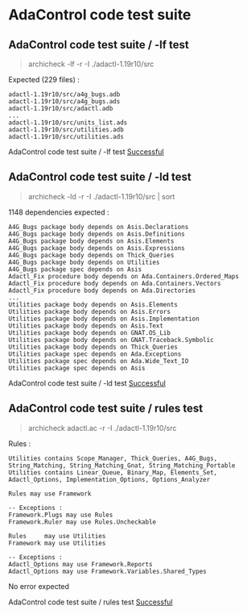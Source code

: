 
# AdaControl code test suite



##  AdaControl code test suite / -lf test

  > archicheck -lf -r -I ./adactl-1.19r10/src

  Expected (229 files) :

```
adactl-1.19r10/src/a4g_bugs.adb
adactl-1.19r10/src/a4g_bugs.ads
adactl-1.19r10/src/adactl.adb
...
adactl-1.19r10/src/units_list.ads
adactl-1.19r10/src/utilities.adb
adactl-1.19r10/src/utilities.ads
```


AdaControl code test suite / -lf test [Successful](tests_status.md#successful)

##  AdaControl code test suite / -ld test

  > archicheck -ld -r -I ./adactl-1.19r10/src | sort

  1148 dependencies expected :

```
A4G_Bugs package body depends on Asis.Declarations
A4G_Bugs package body depends on Asis.Definitions
A4G_Bugs package body depends on Asis.Elements
A4G_Bugs package body depends on Asis.Expressions
A4G_Bugs package body depends on Thick_Queries
A4G_Bugs package body depends on Utilities
A4G_Bugs package spec depends on Asis
Adactl_Fix procedure body depends on Ada.Containers.Ordered_Maps
Adactl_Fix procedure body depends on Ada.Containers.Vectors
Adactl_Fix procedure body depends on Ada.Directories
...
Utilities package body depends on Asis.Elements
Utilities package body depends on Asis.Errors
Utilities package body depends on Asis.Implementation
Utilities package body depends on Asis.Text
Utilities package body depends on GNAT.OS_Lib
Utilities package body depends on GNAT.Traceback.Symbolic
Utilities package body depends on Thick_Queries
Utilities package spec depends on Ada.Exceptions
Utilities package spec depends on Ada.Wide_Text_IO
Utilities package spec depends on Asis
```


AdaControl code test suite / -ld test [Successful](tests_status.md#successful)

##  AdaControl code test suite / rules test

  > archicheck adactl.ac -r -I ./adactl-1.19r10/src

  Rules :

```
Utilities contains Scope_Manager, Thick_Queries, A4G_Bugs, String_Matching, String_Matching_Gnat, String_Matching_Portable
Utilities contains Linear_Queue, Binary_Map, Elements_Set, Adactl_Options, Implementation_Options, Options_Analyzer

Rules may use Framework

-- Exceptions :
Framework.Plugs may use Rules
Framework.Ruler may use Rules.Uncheckable

Rules     may use Utilities
Framework may use Utilities

-- Exceptions :
Adactl_Options may use Framework.Reports
Adactl_Options may use Framework.Variables.Shared_Types
```

  No error expected


AdaControl code test suite / rules test [Successful](tests_status.md#successful)
